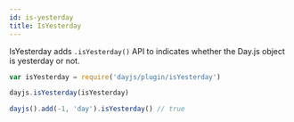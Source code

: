 ```yaml
---
id: is-yesterday
title: IsYesterday
---
```


IsYesterday adds `.isYesterday()` API to indicates whether the Day.js object is yesterday or not.

```js
var isYesterday = require('dayjs/plugin/isYesterday')

dayjs.isYesterday(isYesterday)

dayjs().add(-1, 'day').isYesterday() // true
```
